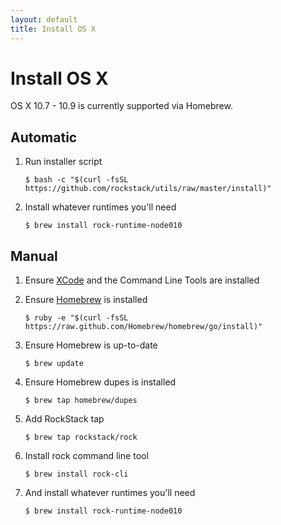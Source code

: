 ```yaml
---
layout: default
title: Install OS X
---
```


# Install OS X

OS X 10.7 - 10.9 is currently supported via Homebrew.

## Automatic

 1. Run installer script

    ``` console
    $ bash -c "$(curl -fsSL https://github.com/rockstack/utils/raw/master/install)"
    ```

 1. Install whatever runtimes you'll need

    ``` console
    $ brew install rock-runtime-node010
    ```

## Manual

 1. Ensure [XCode][xcode] and the Command Line Tools are installed

 1. Ensure [Homebrew][homebrew] is installed

    ``` console
    $ ruby -e "$(curl -fsSL https://raw.github.com/Homebrew/homebrew/go/install)"
    ```

 1. Ensure Homebrew is up-to-date

    ``` console
    $ brew update
    ```

 1. Ensure Homebrew dupes is installed

    ``` console
    $ brew tap homebrew/dupes
    ```

 1. Add RockStack tap

    ``` console
    $ brew tap rockstack/rock
    ```

 1. Install rock command line tool

    ``` console
    $ brew install rock-cli
    ```

 1. And install whatever runtimes you'll need

    ``` console
    $ brew install rock-runtime-node010
    ```

[xcode]: http://itunes.apple.com/us/app/xcode/id497799835
[homebrew]: https://brew.sh
